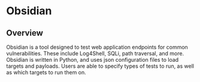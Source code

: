 # Obsidian

## Overview

Obsidian is a tool designed to test web application endpoints for common vulnerabilities. 
These include Log4Shell, SQLi, path traversal, and more. Obsidian is written in Python, and uses json configuration
files to load targets and payloads. Users are able to specify types of tests to run, as well as which targets to run
them on.
